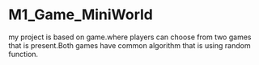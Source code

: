 # M1_Game_MiniWorld
my project is based on game.where players can choose from two games that is present.Both games have common algorithm that is using random function.
